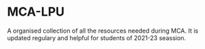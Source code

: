 # MCA-LPU
A organised collection of all the resources needed during MCA.
It is updated regulary and helpful for students of 2021-23 seassion.
